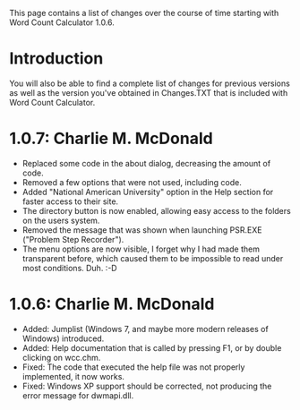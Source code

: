 This page contains a list of changes over the course of time starting with Word Count Calculator 1.0.6.

# Introduction #

You will also be able to find a complete list of changes for previous versions as well as the version you've obtained in Changes.TXT that is included with Word Count Calculator.

# 1.0.7: Charlie M. McDonald #
  * Replaced some code in the about dialog, decreasing the amount of code.
  * Removed a few options that were not used, including code.
  * Added "National American University" option in the Help section for faster access to their site.
  * The directory button is now enabled, allowing easy access to the folders on the users system.
  * Removed the message that was shown when launching PSR.EXE ("Problem Step Recorder").
  * The menu options are now visible, I forget why I had made them transparent before, which caused them to be impossible to read under most conditions. Duh. :-D


# 1.0.6: Charlie M. McDonald #
  * Added: Jumplist (Windows 7, and maybe more modern releases of Windows) introduced.
  * Added: Help documentation that is called by pressing F1, or by double clicking on wcc.chm.
  * Fixed: The code that executed the help file was not properly implemented, it now works.
  * Fixed: Windows XP support should be corrected, not producing the error message for dwmapi.dll.